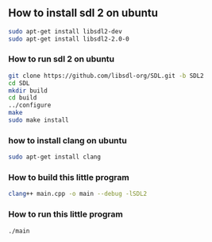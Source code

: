 ## How to install sdl 2 on ubuntu

```bash
sudo apt-get install libsdl2-dev
sudo apt-get install libsdl2-2.0-0
```

### How to run sdl 2 on ubuntu

```bash
git clone https://github.com/libsdl-org/SDL.git -b SDL2
cd SDL
mkdir build
cd build
../configure
make
sudo make install
```

### how to install clang on ubuntu

```bash
sudo apt-get install clang
```

### How to build this little program

```bash
clang++ main.cpp -o main --debug -lSDL2
```

### How to run this little program

```bash
./main

```
